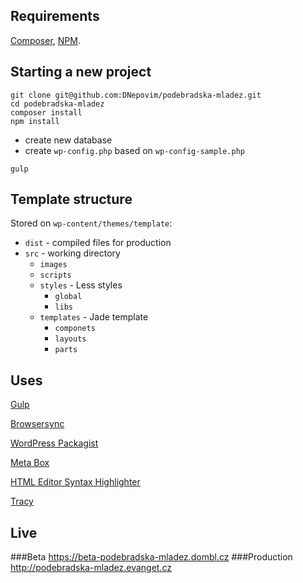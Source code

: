 ## Requirements
[Composer](https://getcomposer.org/), [NPM](https://www.npmjs.com/).

## Starting a new project
```
git clone git@github.com:DNepovim/podebradska-mladez.git
cd podebradska-mladez
composer install
npm install
```
- create new database
- create `wp-config.php` based on `wp-config-sample.php`
```
gulp
```

## Template structure
Stored on `wp-content/themes/template`:
- `dist` - compiled files for production
- `src` - working directory
  - `images`
  - `scripts` 
  - `styles` - Less styles
    - `global`
    - `libs`
  - `templates` - Jade template
    - `componets`
    - `layouts`
    - `parts`

## Uses
[Gulp](http://gulpjs.com)

[Browsersync](https://www.browsersync.io)

[WordPress Packagist](https://wpackagist.org)

[Meta Box](https://metabox.io)

[HTML Editor Syntax Highlighter](https://wordpress.org/plugins/html-editor-syntax-highlighter)

[Tracy](https://tracy.nette.org/cs)

## Live
###Beta
https://beta-podebradska-mladez.dombl.cz
###Production
http://podebradska-mladez.evanget.cz
